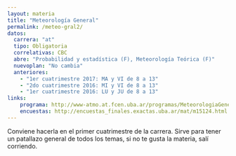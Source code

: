 ```yaml
---
layout: materia
title: "Meteorología General"
permalink: /meteo-gral2/
datos:
  carrera: "at"
  tipo: Obligatoria
  correlativas: CBC
  abre: "Probabilidad y estadística (F), Meteorología Teórica (F)"
  nuevoplan: "No cambia"
  anteriores:
    - "1er cuatrimestre 2017: MA y VI de 8 a 13"
    - "2do cuatrimestre 2016: MI y VI de 8 a 13"
    - "1er cuatrimestre 2016: LU y JU de 8 a 13"
links: 
    programa: http://www-atmo.at.fcen.uba.ar/programas/MeteorologiaGeneral.pdf
    encuestas: http://encuestas_finales.exactas.uba.ar/mat/m15124.html
---
```



Conviene hacerla en el primer cuatrimestre de la carrera. Sirve para tener un patallazo general de todos los temas, si no te gusta la materia, salí corriendo.
